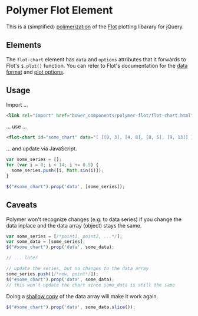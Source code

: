 Polymer Flot Element
====================

This is a (simplified) [polimerization](https://www.polymer-project.org/) of the [Flot](http://www.flotcharts.org/) plotting libarary for jQuery.

## Elements

The `flot-chart` element has `data` and `options` attributes that it forwards to Flot's `$.plot()` function. You can refer to Flot's documentation for the [data format](https://github.com/flot/flot/blob/master/API.md#data-format) and [plot options](https://github.com/flot/flot/blob/master/API.md#plot-options).

## Usage

Import ...

```html
<link rel="import" href="bower_components/polymer-flot/flot-chart.html">
```

... use ...

```html
<flot-chart id="some_chart" data="[ [[0, 3], [4, 8], [8, 5], [9, 13]] ]"></flot-chart>
```

... and update via JavaScript.

```javascript
var some_series = [];
for (var i = 0; i < 14; i += 0.5) {
  some_series.push([i, Math.sin(i)]);
}

$("#some_chart").prop('data', [some_series]);
```

## Caveats

Polymer won't recognize changes (e.g. to data series) if you change the data inplace and the data array (object) stays the same.

```javascript
var some_series = [/*point1, point2, ...*/];
var some_data = [some_series];
$("#some_chart").prop('data', some_data);

// ... later

// update the series, but no changes to the data array
some_series.push([/*new, point*/]);
$("#some_chart").prop('data', some_data);
// this won't update the chart since some_data is still the same
```

Doing a [shallow copy](https://developer.mozilla.org/en-US/docs/Web/JavaScript/Reference/Global_Objects/Array/slice) of the data array will make it work again.

```javascript
$("#some_chart").prop('data', some_data.slice());
```
